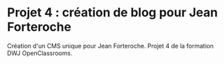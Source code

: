# Projet 4 : création de blog pour Jean Forteroche
Création d'un CMS unique pour Jean Forteroche. Projet 4 de la formation DWJ OpenClassrooms.
